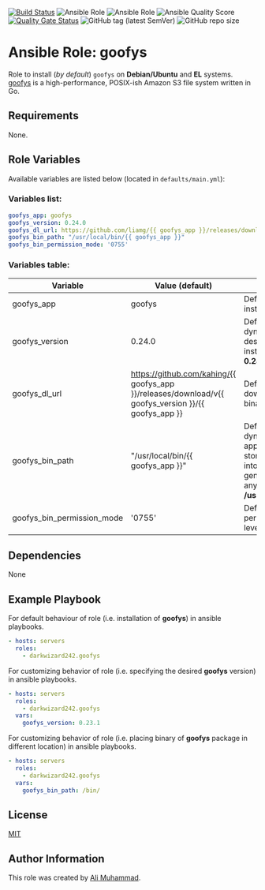 [![Build Status](https://travis-ci.com/darkwizard242/ansible-role-goofys.svg?branch=master)](https://travis-ci.com/darkwizard242/ansible-role-goofys) ![Ansible Role](https://img.shields.io/ansible/role/48533?color=dark%20green%20) ![Ansible Role](https://img.shields.io/ansible/role/d/48533?label=role%20downloads) ![Ansible Quality Score](https://img.shields.io/ansible/quality/48533?label=ansible%20quality%20score) [![Quality Gate Status](https://sonarcloud.io/api/project_badges/measure?project=ansible-role-goofys&metric=alert_status)](https://sonarcloud.io/dashboard?id=ansible-role-goofys) ![GitHub tag (latest SemVer)](https://img.shields.io/github/tag/darkwizard242/ansible-role-goofys?label=release) ![GitHub repo size](https://img.shields.io/github/repo-size/darkwizard242/ansible-role-goofys?color=orange&style=flat-square)

# Ansible Role: goofys

Role to install (_by default_) `goofys` on **Debian/Ubuntu** and **EL** systems. [goofys](https://github.com/kahing/goofys) is a high-performance, POSIX-ish Amazon S3 file system written in Go.

## Requirements

None.

## Role Variables

Available variables are listed below (located in `defaults/main.yml`):

### Variables list:

```yaml
goofys_app: goofys
goofys_version: 0.24.0
goofys_dl_url: https://github.com/liamg/{{ goofys_app }}/releases/download/v{{ goofys_version }}/{{ goofys_app }}-{{ goofys_osarch }}
goofys_bin_path: "/usr/local/bin/{{ goofys_app }}"
goofys_bin_permission_mode: '0755'
```

### Variables table:

Variable                   | Value (default)                                                                                       | Description
-------------------------- | ----------------------------------------------------------------------------------------------------- | ---------------------------------------------------------------------------------------------------------------------------------------------------------------
goofys_app                 | goofys                                                                                                | Defines the app to install i.e. **goofys**
goofys_version             | 0.24.0                                                                                                | Defined to dynamically fetch the desired version to install. Defaults to: **0.24.0**
goofys_dl_url              | <https://github.com/kahing/{{> goofys_app }}/releases/download/v{{ goofys_version }}/{{ goofys_app }} | Defines URL to download the goofys binary from.
goofys_bin_path            | "/usr/local/bin/{{ goofys_app }}"                                                                     | Defined to dynamically set the appropriate path to store goofys binary into. Defaults to (as generally available on any user's PATH): **/usr/local/bin/goofys**
goofys_bin_permission_mode | '0755'                                                                                                | Defines the permission mode level for the file.

## Dependencies

None

## Example Playbook

For default behaviour of role (i.e. installation of **goofys**) in ansible playbooks.

```yaml
- hosts: servers
  roles:
    - darkwizard242.goofys
```

For customizing behavior of role (i.e. specifying the desired **goofys** version) in ansible playbooks.

```yaml
- hosts: servers
  roles:
    - darkwizard242.goofys
  vars:
    goofys_version: 0.23.1
```

For customizing behavior of role (i.e. placing binary of **goofys** package in different location) in ansible playbooks.

```yaml
- hosts: servers
  roles:
    - darkwizard242.goofys
  vars:
    goofys_bin_path: /bin/
```

## License

[MIT](https://github.com/darkwizard242/ansible-role-goofys/blob/master/LICENSE)

## Author Information

This role was created by [Ali Muhammad](https://www.linkedin.com/in/ali-muhammad-759791130/).
